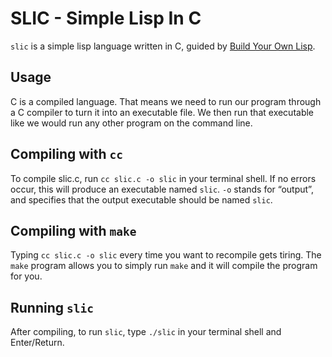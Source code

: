 # SLIC - Simple Lisp In C

`slic` is a simple lisp language written in C, guided by [Build Your Own Lisp](https://buildyourownlisp.com).

## Usage

C is a compiled language. That means we need to run our program through a C compiler to turn it into an executable file. We then run that executable like we would run any other program on the command line.

## Compiling with `cc`

To compile slic.c, run `cc slic.c -o slic` in your terminal shell. If no errors occur, this will produce an executable named `slic`. `-o` stands for “output”, and specifies that the output executable should be named `slic`.

## Compiling with `make`

Typing `cc slic.c -o slic` every time you want to recompile gets tiring. The `make` program allows you to simply run `make` and it will compile the program for you.

## Running `slic`

After compiling, to run `slic`, type `./slic` in your terminal shell and Enter/Return.
